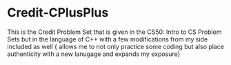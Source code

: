 # Credit-CPlusPlus
This is the Credit Problem Set that is given in the CS50: Intro to CS Problem Sets but in the language of C++ with a few modifications from my side included as well { allows me to not only practice some coding but also place authenticity with a new lanugage and expands my exposure}
